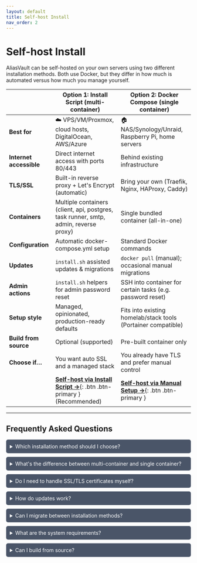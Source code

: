 ```yaml
---
layout: default
title: Self-host Install
nav_order: 2
---
```


# Self-host Install

AliasVault can be self-hosted on your own servers using two different installation methods. Both use Docker, but they differ in how much is automated versus how much you manage yourself.

|                          | **Option 1: Install Script (multi-container)** | **Option 2: Docker Compose (single container)** |
|--------------------------|---------------------------------------------------|-----------------------------------------------|
| **Best for**             | ☁️ VPS/VM/Proxmox, cloud hosts, DigitalOcean, AWS/Azure | 🏠 NAS/Synology/Unraid, Raspberry Pi, home servers |
| **Internet accessible**  | Direct internet access with ports 80/443         | Behind existing infrastructure                |
| **TLS/SSL**              | Built-in reverse proxy + Let's Encrypt (automatic) | Bring your own (Traefik, Nginx, HAProxy, Caddy) |
| **Containers**           | Multiple containers (client, api, postgres, task runner, smtp, admin, reverse proxy) | Single bundled container (all-in-one)         |
| **Configuration**        | Automatic docker-compose.yml setup               | Standard Docker commands                      |
| **Updates**              | `install.sh` assisted updates & migrations                | `docker pull` (manual); occasional manual migrations |
| **Admin actions**        | `install.sh` helpers for admin password reset              | SSH into container for certain tasks (e.g. password reset) |
| **Setup style**          | Managed, opinionated, production-ready defaults  | Fits into existing homelab/stack tools (Portainer compatible) |
| **Build from source**    | Optional (supported)                             | Pre-built container only                      |
| **Choose if…**           | You want auto SSL and a managed stack            | You already have TLS and prefer manual control |
|                          | [**Self-host via Install Script →**](./script){: .btn .btn-primary } (Recommended) | [**Self-host via Manual Setup →**](./manual){: .btn .btn-primary } |


---

## Frequently Asked Questions

<details style="margin-bottom: 10px;">
<summary style="background-color: #4a5568; color: #ffffff; padding: 10px; border-radius: 5px; cursor: pointer;">Which installation method should I choose?</summary>
<div style="background-color: #2d3748; color: #ffffff; padding: 15px; border-left: 3px solid #4299e1;" markdown="1">

**Choose the Installer Script if:**
- You have a dedicated VM or VPS for AliasVault
- Your server is directly accessible from the internet
- You want automatic SSL certificates via Let's Encrypt
- You prefer a managed, production-ready setup with CLI helpers

**Choose Manual Setup if:**
- You're running a home server or NAS (Synology, Unraid, etc.)
- You already have a reverse proxy handling SSL (Traefik, Nginx, Caddy)
- You want to manage AliasVault alongside other Docker containers
- You prefer using standard Docker commands and tools like Portainer

</div>
</details>

<details style="margin-bottom: 10px;">
<summary style="background-color: #4a5568; color: #ffffff; padding: 10px; border-radius: 5px; cursor: pointer;">What's the difference between multi-container and single container?</summary>
<div style="background-color: #2d3748; color: #ffffff; padding: 15px; border-left: 3px solid #4299e1;" markdown="1">

| **Multi-container (Installer Script)** | **Single container (Manual Setup)** |
|----------------------------------------|-------------------------------------|
| Separates services into individual containers | All services bundled in one container |
| Easier to scale individual components | Simpler to manage with Docker commands |
| Uses docker-compose for orchestration | Lower resource overhead |
| Better for production deployments | Better for home labs and personal use |

</div>
</details>

<details style="margin-bottom: 10px;">
<summary style="background-color: #4a5568; color: #ffffff; padding: 10px; border-radius: 5px; cursor: pointer;">Do I need to handle SSL/TLS certificates myself?</summary>
<div style="background-color: #2d3748; color: #ffffff; padding: 15px; border-left: 3px solid #4299e1;" markdown="1">

- **Installer Script**: No, it includes automatic Let's Encrypt certificates
- **Manual Setup**: Yes, you need your own reverse proxy for HTTPS

</div>
</details>

<details style="margin-bottom: 10px;">
<summary style="background-color: #4a5568; color: #ffffff; padding: 10px; border-radius: 5px; cursor: pointer;">How do updates work?</summary>
<div style="background-color: #2d3748; color: #ffffff; padding: 15px; border-left: 3px solid #4299e1;" markdown="1">

| Method | Update Process |
|--------|---------------|
| **Installer Script** | Run `./install.sh update` for automated updates and migrations |
| **Manual Setup** | Use `docker pull` to get the latest image; manual migrations may be required |

</div>
</details>

<details style="margin-bottom: 10px;">
<summary style="background-color: #4a5568; color: #ffffff; padding: 10px; border-radius: 5px; cursor: pointer;">Can I migrate between installation methods?</summary>
<div style="background-color: #2d3748; color: #ffffff; padding: 15px; border-left: 3px solid #4299e1;" markdown="1">

Yes! Both methods use the same bind mount directories (`/database`, `/certificates`, `/logs`, `/secrets`), making migration straightforward. Simply stop/uninstall via one method and follow the installation steps for the other - your data will be preserved.

</div>
</details>

<details style="margin-bottom: 10px;">
<summary style="background-color: #4a5568; color: #ffffff; padding: 10px; border-radius: 5px; cursor: pointer;">What are the system requirements?</summary>
<div style="background-color: #2d3748; color: #ffffff; padding: 15px; border-left: 3px solid #4299e1;" markdown="1">

**Minimum requirements:**
- 64-bit Linux OS (Ubuntu or RHEL-based recommended)
- 1 vCPU, 1GB RAM, 16GB disk
- Docker CE (≥ 20.10) and Docker Compose (≥ 2.0)

**Network requirements:**
- Ports 80 and 443 available
- Optional: Ports 25 and 587 for private email domains

</div>
</details>

<details style="margin-bottom: 10px;">
<summary style="background-color: #4a5568; color: #ffffff; padding: 10px; border-radius: 5px; cursor: pointer;">Can I build from source?</summary>
<div style="background-color: #2d3748; color: #ffffff; padding: 15px; border-left: 3px solid #4299e1;" markdown="1">

- **Installer Script**: Yes, optional build from source is supported
- **Manual Setup**: No, uses pre-built container images only

</div>
</details>
